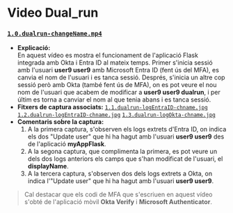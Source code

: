 # Video Dual_run

### [`1.0.dualrun-changeName.mp4`](https://github.com/pablofc18/myApp/blob/master/videos/2.Dual_run/1.0.dualrun-changeName.mp4)

- **Explicació:**  
  En aquest vídeo es mostra el funcionament de l'aplicació Flask integrada amb Okta i Entra ID al mateix temps. Primer s'inicia sessió amb l'usuari **user9 user9** amb Microsoft Entra ID (fent ús del MFA), es canvia el nom de l'usuari i es tanca sessió. Després, s'inicia un altre cop sessió però amb Okta (també fent ús de MFA), on es pot veure el nou nom de l'usuari que acabem de modificar a **user9 user9 dualrun**, i per últim es torna a canviar el nom al que tenia abans i es tanca sessió. 
- **Fitxers de captura associats:** [`1.1.dualrun-logEntraID-chname.jpg`](https://github.com/pablofc18/myApp/blob/master/videos/2.Dual_run/1.1.dualrun-logEntraID-chname.jpg) [`1.2.dualrun-logEntraID-chname.jpg`](https://github.com/pablofc18/myApp/blob/master/videos/2.Dual_run/1.2.dualrun-logEntraID-chname.jpg) [`1.3.dualrun-logOkta-chname.jpg`](https://github.com/pablofc18/myApp/blob/master/videos/2.Dual_run/1.3.dualrun-logOkta-chname.jpg)
- **Comentaris sobre la captura:**  
  1. A la primera captura, s'observen els logs extrets d'Entra ID, on indica els dos "Update user" que hi ha hagut amb l'usuari **user9 user9** des de l'aplicació **myAppFlask**. 
  2. A la segona captura, que complimenta la primera, es pot veure un dels dos logs anteriors els camps que s'han modificat de l'usuari, el **displayName**.
  3. A la tercera captura, s'observen dos dels logs extrets a Okta, on indica l'"Update user" que hi ha hagut amb l'usuari **user9 user9**.

> Cal destacar que els codi de MFA que s'escriuen en aquest vídeo s'obté de l'aplicació mòvil **Okta Verify** i **Microsoft Authenticator**.
